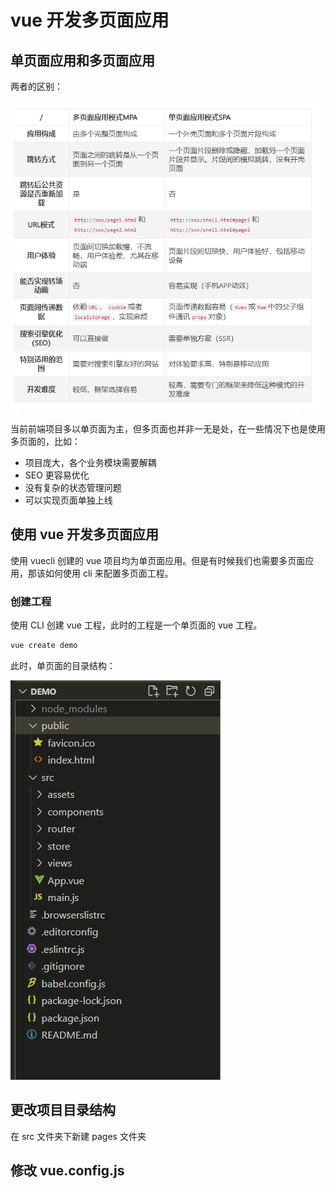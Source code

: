 # vue 开发多页面应用

## 单页面应用和多页面应用

两者的区别：

![单页面应用和多页面应用的区别](../images/spa_mpa.png)

当前前端项目多以单页面为主，但多页面也并非一无是处，在一些情况下也是使用多页面的，比如：

- 项目庞大，各个业务模块需要解耦
- SEO 更容易优化
- 没有复杂的状态管理问题
- 可以实现页面单独上线

## 使用 vue 开发多页面应用

使用 vuecli 创建的 vue 项目均为单页面应用。但是有时候我们也需要多页面应用，那该如何使用 cli 来配置多页面工程。

### 创建工程

使用 CLI 创建 vue 工程，此时的工程是一个单页面的 vue 工程。

```bash
vue create demo
```

此时，单页面的目录结构：

![spa 页面结构](../images/spa.png)

## 更改项目目录结构

在 src 文件夹下新建 pages 文件夹

## 修改 vue.config.js
